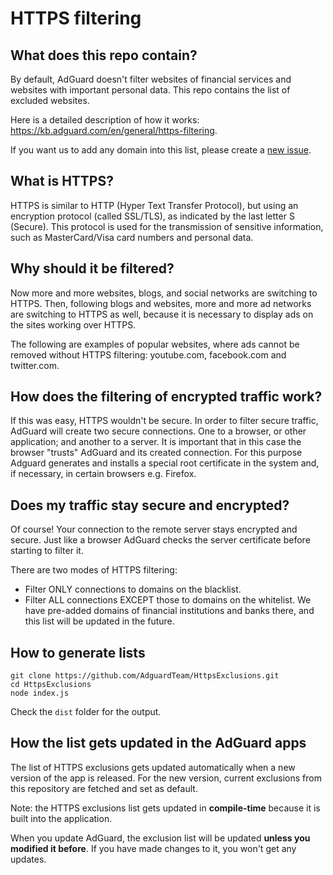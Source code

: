 # HTTPS filtering

## What does this repo contain?

By default, AdGuard doesn't filter websites of financial services and websites with important personal data.
This repo contains the list of excluded websites.

Here is a detailed description of how it works: https://kb.adguard.com/en/general/https-filtering.

If you want us to add any domain into this list, please create a [new issue](https://github.com/AdguardTeam/HttpsExclusions/issues/new).

## What is HTTPS?

HTTPS is similar to HTTP (Hyper Text Transfer Protocol), but using an encryption protocol (called SSL/TLS), as indicated by the last letter S (Secure). This protocol is used for the transmission of sensitive information, such as MasterCard/Visa card numbers and personal data.

## Why should it be filtered?

Now more and more websites, blogs, and social networks are switching to HTTPS. Then, following blogs and websites, more and more ad networks are switching to HTTPS as well, because it is necessary to display ads on the sites working over HTTPS.

The following are examples of popular websites, where ads cannot be removed without HTTPS filtering: youtube.com, facebook.com and twitter.com.

## How does the filtering of encrypted traffic work?

If this was easy, HTTPS wouldn't be secure. In order to filter secure traffic, AdGuard will create two secure connections. One to a browser, or other application; and another to a server. It is important that in this case the browser "trusts" AdGuard and its created connection. For this purpose Adguard generates and installs a special root certificate in the system and, if necessary, in certain browsers e.g. Firefox.

## Does my traffic stay secure and encrypted?

Of course! Your connection to the remote server stays encrypted and secure. Just like a browser AdGuard checks the server certificate before starting to filter it.

There are two modes of HTTPS filtering:

* Filter ONLY connections to domains on the blacklist.
* Filter ALL connections EXCEPT those to domains on the whitelist. We have pre-added domains of financial institutions and banks there, and this list will be updated in the future.

## How to generate lists

```
git clone https://github.com/AdguardTeam/HttpsExclusions.git
cd HttpsExclusions
node index.js
```

Check the `dist` folder for the output.

## How the list gets updated in the AdGuard apps 

The list of HTTPS exclusions gets updated automatically when a new version of the app is released. For the new version, current exclusions from this repository are fetched and set as default.

Note: the HTTPS exclusions list gets updated in **compile-time** because it is built into the application.  

When you update AdGuard, the exclusion list will be updated **unless you modified it before**. If you have made changes to it, you won't get any updates.